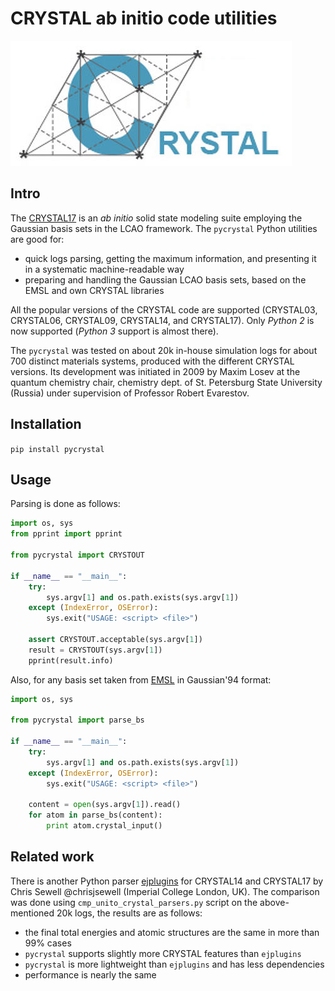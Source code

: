 CRYSTAL ab initio code utilities
==========

![CRYSTAL ab initio code with the LCAO Gaussian basis sets, by Turin university](https://raw.githubusercontent.com/tilde-lab/pycrystal/master/unito_crystal_logo.jpg "CRYSTAL17 ab initio LCAO code with the Gaussian basis sets, Torino")

Intro
------

The [CRYSTAL17](http://www.crystal.unito.it) is an _ab initio_ solid state modeling suite employing the Gaussian basis sets in the LCAO framework. The `pycrystal` Python utilities are good for:

* quick logs parsing, getting the maximum information, and presenting it in a systematic machine-readable way
* preparing and handling the Gaussian LCAO basis sets, based on the EMSL and own CRYSTAL libraries

All the popular versions of the CRYSTAL code are supported (CRYSTAL03, CRYSTAL06, CRYSTAL09, CRYSTAL14, and CRYSTAL17). Only *Python 2* is now supported (*Python 3* support is almost there).

The `pycrystal` was tested on about 20k in-house simulation logs for about 700 distinct materials systems, produced with the different CRYSTAL versions. Its development was initiated in 2009 by Maxim Losev at the quantum chemistry chair, chemistry dept. of St. Petersburg State University (Russia) under supervision of Professor Robert Evarestov.

Installation
------

`pip install pycrystal`

Usage
------

Parsing is done as follows:

```python
import os, sys
from pprint import pprint

from pycrystal import CRYSTOUT

if __name__ == "__main__":
    try:
        sys.argv[1] and os.path.exists(sys.argv[1])
    except (IndexError, OSError):
        sys.exit("USAGE: <script> <file>")

    assert CRYSTOUT.acceptable(sys.argv[1])
    result = CRYSTOUT(sys.argv[1])
    pprint(result.info)
```

Also, for any basis set taken from [EMSL](https://bse.pnl.gov) in Gaussian'94 format:

```python
import os, sys

from pycrystal import parse_bs

if __name__ == "__main__":
    try:
        sys.argv[1] and os.path.exists(sys.argv[1])
    except (IndexError, OSError):
        sys.exit("USAGE: <script> <file>")

    content = open(sys.argv[1]).read()
    for atom in parse_bs(content):
        print atom.crystal_input()
```

Related work
------

There is another Python parser [ejplugins](https://github.com/chrisjsewell/ejplugins) for CRYSTAL14 and CRYSTAL17 by Chris Sewell @chrisjsewell (Imperial College London, UK). The comparison was done using `cmp_unito_crystal_parsers.py` script on the above-mentioned 20k logs, the results are as follows:

* the final total energies and atomic structures are the same in more than 99% cases
* `pycrystal` supports slightly more CRYSTAL features than `ejplugins`
* `pycrystal` is more lightweight than `ejplugins` and has less dependencies
* performance is nearly the same
